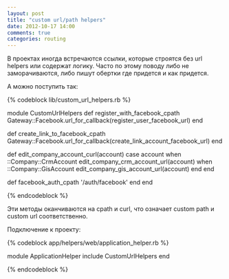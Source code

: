 ```yaml
---
layout: post
title: "custom url/path helpers"
date: 2012-10-17 14:00
comments: true
categories: routing 
---
```


В проектах иногда встречаются ссылки, которые строятся без url helpers или
содержат логику. Часто по этому поводу либо не заморачиваются, либо пишут обертки где придется и как придется.

А можно поступить так:

{% codeblock lib/custom_url_helpers.rb %}

module CustomUrlHelpers
  def register_with_facebook_cpath
    Gateway::Facebook.url_for_callback(register_user_facebook_url)
  end

  def create_link_to_facebook_cpath
    Gateway::Facebook.url_for_callback(create_link_account_facebook_url)
  end

  def edit_company_account_curl(account)
    case account
      when ::Company::CrmAccount
        edit_company_crm_account_url(account)
      when ::Company::GisAccount
        edit_company_gis_account_url(account)
    end
  end

  def facebook_auth_cpath
    '/auth/facebook'
  end
end

{% endcodeblock %}

<!-- more -->

Эти методы оканчиваются на cpath и curl, что означает custom path и custom url соответственно.

Подключение к проекту:

{% codeblock app/helpers/web/application_helper.rb %}

module ApplicationHelper
  include CustomUrlHelpers
end

{% endcodeblock %}

